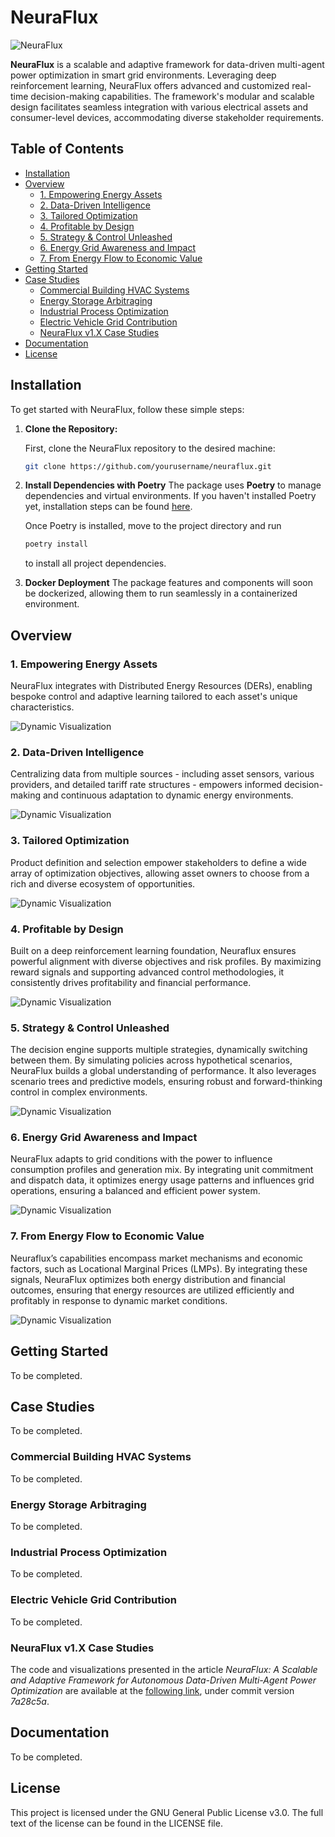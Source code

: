 # NeuraFlux

![NeuraFlux](./images/NeuraFlux_main.png)

**NeuraFlux** is a scalable and adaptive framework for data-driven multi-agent power optimization in smart grid environments. Leveraging deep reinforcement learning, NeuraFlux offers advanced and customized real-time decision-making capabilities. The framework's modular and scalable design facilitates seamless integration with various electrical assets and consumer-level devices, accommodating diverse stakeholder requirements.

## Table of Contents
- [Installation](#installation)
- [Overview](#overview)
  - [1. Empowering Energy Assets](#empowering-energy-assets)
  - [2. Data-Driven Intelligence](#data-driven-intelligence)
  - [3. Tailored Optimization](#tailored-optimization)
  - [4. Profitable by Design](#profitable-by-design)
  - [5. Strategy & Control Unleashed](#strategy--control-unleashed)
  - [6. Energy Grid Awareness and Impact](#energy-grid-awareness-and-impact)
  - [7. From Energy Flow to Economic Value](#from-energy-flow-to-economic-value)
- [Getting Started](#getting-started)
- [Case Studies](#case-studies)
  - [Commercial Building HVAC Systems](#commercial-building-hvac-systems)
  - [Energy Storage Arbitraging](#energy-storage-arbitraging)
  - [Industrial Process Optimization](#industrial-process-optimization)
  - [Electric Vehicle Grid Contribution](#electric-vehicle-grid-contribution)
  - [NeuraFlux v1.X Case Studies](#neuraflux-v1x-case-studies)
- [Documentation](#documentation)
- [License](#license)

## Installation

To get started with NeuraFlux, follow these simple steps:

1. **Clone the Repository:**

   First, clone the NeuraFlux repository to the desired machine:

   ```bash
   git clone https://github.com/yourusername/neuraflux.git
   ```

2. **Install Dependencies with Poetry**
    The package uses **Poetry** to manage dependencies and virtual environments. If you haven't installed Poetry yet, installation steps can be found [here](https://python-poetry.org/docs/).

    Once Poetry is installed, move to the project directory and run

    ```bash
    poetry install
    ```

    to install all project dependencies.

3. **Docker Deployment**
    The package features and components will soon be dockerized, allowing them to run seamlessly in a containerized environment.

## Overview

### 1. Empowering Energy Assets

NeuraFlux integrates with Distributed Energy Resources (DERs), enabling bespoke control and adaptive learning tailored to each asset's unique characteristics.

![Dynamic Visualization](./images/1_energy_assets.png)

### 2. Data-Driven Intelligence
Centralizing data from multiple sources - including asset sensors, various providers, and detailed tariff rate structures - empowers informed decision-making and continuous adaptation to dynamic energy environments.

![Dynamic Visualization](./images/2_data_driven_intelligence.png)

### 3. Tailored Optimization
Product definition and selection empower stakeholders to define a wide array of optimization objectives, allowing asset owners to choose from a rich and diverse ecosystem of opportunities.

![Dynamic Visualization](./images/3_product_selection.png)

### 4. Profitable by Design
Built on a deep reinforcement learning foundation, Neuraflux ensures powerful alignment with diverse objectives and risk profiles. By maximizing reward signals and supporting advanced control methodologies, it consistently drives profitability and financial performance.

![Dynamic Visualization](./images/4_profitability.png)

### 5. Strategy & Control Unleashed
The decision engine supports multiple strategies, dynamically switching between them. By simulating policies across hypothetical scenarios, NeuraFlux builds a global understanding of performance. It also leverages scenario trees and predictive models, ensuring robust and forward-thinking control in complex environments.

![Dynamic Visualization](./images/7_decision_engine.png)

### 6. Energy Grid Awareness and Impact
NeuraFlux adapts to grid conditions with the power to influence consumption profiles and generation mix. By integrating unit commitment and dispatch data, it optimizes energy usage patterns and influences grid operations, ensuring a balanced and efficient power system.

![Dynamic Visualization](./images/8_energy_grid.png)

### 7. From Energy Flow to Economic Value
Neuraflux’s capabilities encompass market mechanisms and economic factors, such as Locational Marginal Prices (LMPs). By integrating these signals, NeuraFlux optimizes both energy distribution and financial outcomes, ensuring that energy resources are utilized efficiently and profitably in response to dynamic market conditions.

![Dynamic Visualization](./images/9_grid_economics.png)

## Getting Started

To be completed.

## Case Studies

To be completed.

  ### Commercial Building HVAC Systems

  To be completed.
### Energy Storage Arbitraging

To be completed.
### Industrial Process Optimization

To be completed.
### Electric Vehicle Grid Contribution

To be completed.
### NeuraFlux v1.X Case Studies

The code and visualizations presented in the article *NeuraFlux: A Scalable and Adaptive Framework for Autonomous Data-Driven Multi-Agent Power Optimization* are available at the [following link](https://github.com/YsaelDesage/NeuraFlux), under commit version *7a28c5a*.

## Documentation

To be completed.

## License

This project is licensed under the GNU General Public License v3.0. The full text of the license can be found in the LICENSE file.